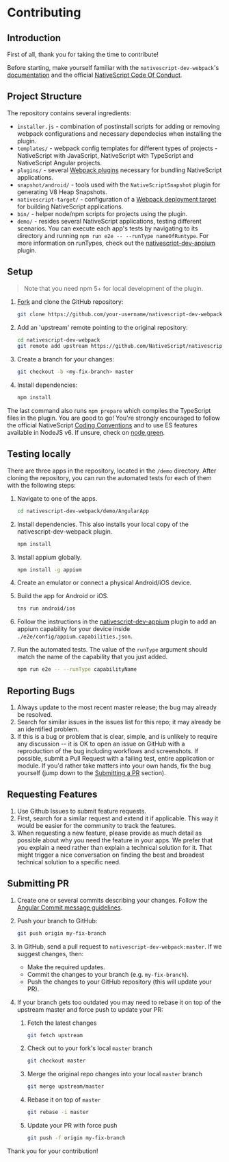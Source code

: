 Contributing
====================

## Introduction

First of all, thank you for taking the time to contribute!

Before starting, make yourself familiar with the `nativescript-dev-webpack`'s [documentation](http://docs.nativescript.org/best-practices/bundling-with-webpack) and the official [NativeScript Code Of Conduct]( https://github.com/NativeScript/codeofconduct).

## Project Structure

The repository contains several ingredients:
*   `installer.js` - combination of postinstall scripts for adding or removing webpack configurations and necessary dependecies when installing the plugin.
*   `templates/` - webpack config templates for different types of projects - NativeScript with JavaScript, NativeScript with TypeScript and NativeScript Angular projects.
*   `plugins/` - several [Webpack plugins](https://webpack.js.org/concepts/plugins/) necessary for bundling NativeScript applications.
*   `snapshot/android/` - tools used with the `NativeScriptSnapshot` plugin for generating V8 Heap Snapshots.
*   `nativescript-target/` - configuration of a [Webpack deployment target](https://webpack.js.org/concepts/targets/) for building NativeScript applications.
*   `bin/` - helper node/npm scripts for projects using the plugin.
*   `demo/` - resides several NativeScript applications, testing different scenarios. You can execute each app's tests by navigating to its directory and running `npm run e2e -- --runType nameOfRuntype`. For more information on runTypes, check out the [nativescript-dev-appium](https://github.com/NativeScript/nativescript-dev-appium#custom-appium-capabilities) plugin.

## Setup

> Note that you need npm 5+ for local development of the plugin.
1. [Fork](https://help.github.com/articles/fork-a-repo/) and clone the GitHub repository:
    ```bash
    git clone https://github.com/your-username/nativescript-dev-webpack.git
    ```

2. Add an 'upstream' remote pointing to the original repository:
    ```bash
    cd nativescript-dev-webpack
    git remote add upstream https://github.com/NativeScript/nativescript-dev-webpack.git
    ```

3. Create a branch for your changes:
    ```bash
    git checkout -b <my-fix-branch> master
    ```

4. Install dependencies:
    ```bash
    npm install
    ```

The last command also runs `npm prepare` which compiles the TypeScript files in the plugin. 
You are good to go! You're strongly encouraged to follow the official NativeScript [Coding Conventions](https://github.com/NativeScript/NativeScript/blob/master/CodingConvention.md) and to use ES features available in NodeJS v6. If unsure, check on [node.green](http://node.green/).

## Testing locally

There are three apps in the repository, located in the `/demo` directory. After cloning the repository, you can run the automated tests for each of them with the following steps:

1. Navigate to one of the apps.
    ``` bash
    cd nativescript-dev-webpack/demo/AngularApp
    ```

2. Install dependencies. This also installs your local copy of the nativescript-dev-webpack plugin.
    ``` bash
    npm install
    ```

3. Install appium globally.
    ``` bash
    npm install -g appium
    ```

4. Create an emulator or connect a physical Android/iOS device.

5. Build the app for Android or iOS.
    ```bash
    tns run android/ios
    ```

6. Follow the instructions in the [nativescript-dev-appium](https://github.com/nativescript/nativescript-dev-appium#custom-appium-capabilities) plugin to add an appium capability for your device inside `./e2e/config/appium.capabilities.json`.

7. Run the automated tests. The value of the `runType` argument should match the name of the capability that you just added.
    ``` bash
    npm run e2e -- --runType capabilityName
    ```

## Reporting Bugs

1. Always update to the most recent master release; the bug may already be resolved.
2. Search for similar issues in the issues list for this repo; it may already be an identified problem.
3. If this is a bug or problem that is clear, simple, and is unlikely to require any discussion -- it is OK to open an issue on GitHub with a reproduction of the bug including workflows and screenshots. If possible, submit a Pull Request with a failing test, entire application or module. If you'd rather take matters into your own hands, fix the bug yourself (jump down to the [Submitting a PR](#pr) section).

## Requesting Features

1. Use Github Issues to submit feature requests.
2. First, search for a similar request and extend it if applicable. This way it would be easier for the community to track the features.
3. When requesting a new feature, please provide as much detail as possible about why you need the feature in your apps. We prefer that you explain a need rather than explain a technical solution for it. That might trigger a nice conversation on finding the best and broadest technical solution to a specific need.

## Submitting PR

1. Create one or several commits describing your changes. Follow the [Angular Commit message guidelines](https://docs.google.com/document/d/1QrDFcIiPjSLDn3EL15IJygNPiHORgU1_OOAqWjiDU5Y/edit#heading=h.uyo6cb12dt6w).

2. Push your branch to GitHub:
    ```bash
    git push origin my-fix-branch
    ```

3. In GitHub, send a pull request to `nativescript-dev-webpack:master`. If we suggest changes, then:

    *   Make the required updates.
    *   Commit the changes to your branch (e.g. `my-fix-branch`).
    *   Push the changes to your GitHub repository (this will update your PR).

4. If your branch gets too outdated you may need to rebase it on top of the upstream master and force push to update your PR:

    1. Fetch the latest changes
        ```bash
        git fetch upstream
        ```

    2. Check out to your fork's local `master` branch
        ```bash
        git checkout master
        ```

    3. Merge the original repo changes into your local `master` branch
        ```bash
        git merge upstream/master
        ```

    4. Rebase it on top of `master`
        ```bash
        git rebase -i master
        ```

    5. Update your PR with force push
        ```bash
        git push -f origin my-fix-branch
        ```

Thank you for your contribution!
